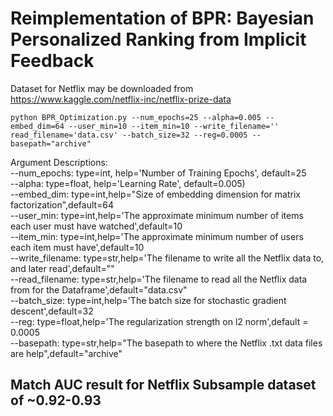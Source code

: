 # Reimplementation of BPR: Bayesian Personalized Ranking from Implicit Feedback  

Dataset for Netflix may be downloaded from https://www.kaggle.com/netflix-inc/netflix-prize-data  

`python BPR_Optimization.py --num_epochs=25 --alpha=0.005 --embed_dim=64 --user_min=10 --item_min=10 --write_filename='' read_filename='data.csv' --batch_size=32 --reg=0.0005 --basepath="archive"`  

Argument Descriptions:  
	--num_epochs: type=int, help='Number of Training Epochs', default=25  
	--alpha: type=float, help='Learning Rate', default=0.005)  
	--embed_dim: type=int,help="Size of embedding dimension for matrix factorization",default=64  
	--user_min: type=int,help='The approximate minimum number of items each user must have watched',default=10  
	--item_min: type=int,help='The approximate minimum number of users each item must have',default=10  
	--write_filename: type=str,help='The filename to write all the Netflix data to, and later read',default=""  
	--read_filename: type=str,help='The filename to read all the Netflix data from for the Dataframe',default="data.csv"  
	--batch_size: type=int,help='The batch size for stochastic gradient descent',default=32  
	--reg: type=float,help='The regularization strength on l2 norm',default = 0.0005  
	--basepath: type=str,help="The basepath to where the Netflix .txt data files are help",default="archive"  

## Match AUC result for Netflix Subsample dataset of ~0.92-0.93  
